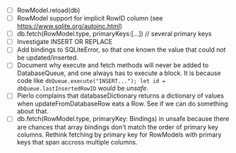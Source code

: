 - [ ] RowModel.reload(db)
- [ ] RowModel support for implicit RowID column (see https://www.sqlite.org/autoinc.html)
- [ ] db.fetch(RowModel.type, primaryKeys:[...])    // several primary keys
- [ ] Investigate INSERT OR REPLACE
- [ ] Add bindings to SQLiteError, so that one known the value that could not be updated/inserted.
- [ ] Document why execute and fetch methods will never be added to DatabaseQueue, and one always has to execute a block. It is because code like `dbQueue.execute("INSERT..."); let id = dbQueue.lastInsertedRowID` would be *unsafe*.
- [ ] Pierlo complains that databaseDictionary returns a dictionary of values when updateFromDatabaseRow eats a Row. See if we can do something about that.
- [ ] db.fetch(RowModel.type, primaryKey: Bindings) in unsafe because there are chances that array bindings don't match the order of primary key columns. Rethink fetching by primary key for RowModels with primary keys that span accross multiple columns.
